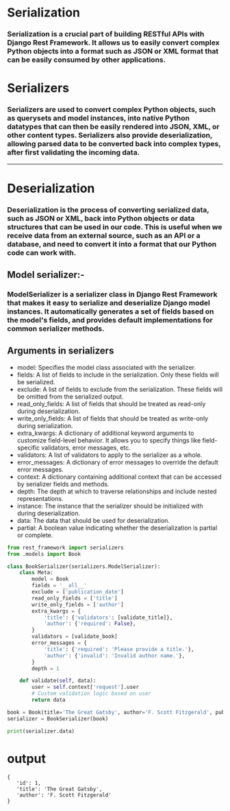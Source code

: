 # Serialization

### Serialization is a crucial part of building RESTful APIs with Django Rest Framework. It allows us to easily convert complex  Python objects into a format such as JSON or XML format that can be easily consumed by other applications. 


# Serializers


### Serializers are used to convert complex Python objects, such as querysets and model instances, into native Python datatypes that can then be easily rendered into JSON, XML, or other content types. Serializers also provide deserialization, allowing parsed data to be converted back into complex types, after first validating the incoming data.

---

# Deserialization

###  Deserialization is the process of converting serialized data, such as JSON or XML, back into Python objects or data structures that can be used in our code. This is useful when we receive data from an external source, such as an API or a database, and need to convert it into a format that our Python code can work with.

## Model serializer:-


### ModelSerializer is a serializer class in Django Rest Framework that makes it easy to serialize and deserialize Django model instances. It automatically generates a set of fields based on the model's fields, and provides default implementations for common serializer methods.

## Arguments in serializers 
- model: Specifies the model class associated with the serializer.
- fields: A list of fields to include in the serialization. Only these fields will be serialized.
- exclude: A list of fields to exclude from the serialization. These fields will be omitted from the serialized output.
- read_only_fields: A list of fields that should be treated as read-only during deserialization.
- write_only_fields: A list of fields that should be treated as write-only during serialization.
- extra_kwargs: A dictionary of additional keyword arguments to customize field-level behavior. It allows you to specify things like field-specific validators, error messages, etc.
- validators: A list of validators to apply to the serializer as a whole.
- error_messages: A dictionary of error messages to override the default error messages.
- context: A dictionary containing additional context that can be accessed by serializer fields and methods.
- depth: The depth at which to traverse relationships and include nested representations.
- instance: The instance that the serializer should be initialized with during deserialization.
- data: The data that should be used for deserialization.
- partial: A boolean value indicating whether the deserialization is partial or complete.

```python
from rest_framework import serializers
from .models import Book

class BookSerializer(serializers.ModelSerializer):
    class Meta:
        model = Book
        fields = '__all__'
        exclude = ['publication_date']
        read_only_fields = ['title']
        write_only_fields = ['author']
        extra_kwargs = {
            'title': {'validators': [validate_title]},
            'author': {'required': False},
        }
        validators = [validate_book]
        error_messages = {
            'title': {'required': 'Please provide a title.'},
            'author': {'invalid': 'Invalid author name.'},
        }
        depth = 1

    def validate(self, data):
        user = self.context['request'].user
        # Custom validation logic based on user
        return data

```

```python
book = Book(title='The Great Gatsby', author='F. Scott Fitzgerald', publication_date='1925-04-10')
serializer = BookSerializer(book)

print(serializer.data)
```
# output 
 ```
 {
    'id': 1,
    'title': 'The Great Gatsby',
    'author': 'F. Scott Fitzgerald'
}

